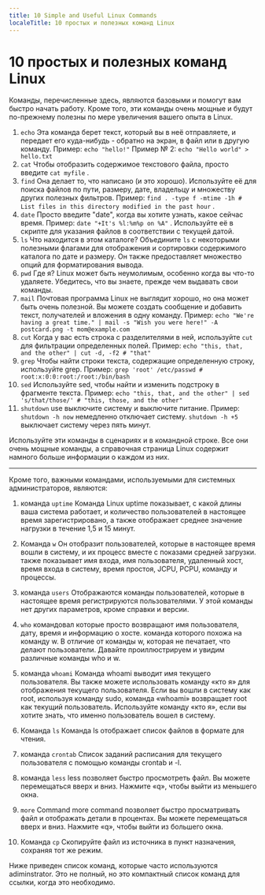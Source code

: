 ```yaml
---
title: 10 Simple and Useful Linux Commands
localeTitle: 10 простых и полезных команд Linux
---
```

# 10 простых и полезных команд Linux

Команды, перечисленные здесь, являются базовыми и помогут вам быстро начать работу. Кроме того, эти команды очень мощные и будут по-прежнему полезны по мере увеличения вашего опыта в Linux.

1.  `echo` Эта команда берет текст, который вы в неё отправляете, и передает его куда-нибудь - обратно на экран, в файл или в другую команду. Пример: `echo "hello!"` Пример № 2: `echo "Hello world" > hello.txt`
2.  `cat` Чтобы отобразить содержимое текстового файла, просто введите `cat myfile` .
3.  `find` Она делает то, что написано (и это хорошо). Используйте её для поиска файлов по пути, размеру, дате, владельцу и множеству других полезных фильтров. Пример: `find . -type f -mtime -1h # List files in this directory modified in the past hour` .
4.  `date` Просто введите "date", когда вы хотите узнать, какое сейчас время. Пример: `date "+It's %l:%m%p on %A"` . Используйте её в скрипте для указания файлов в соответствии с текущей датой.
5.  `ls` Что находится в этом каталоге? Объедините `ls` с некоторыми полезными флагами для отображения и сортировки содержимого каталога по дате и размеру. Он также предоставляет множество опций для форматирования вывода.
6.  `pwd` Где я? Linux может быть неумолимым, особенно когда вы что-то удаляете. Убедитесь, что вы знаете, прежде чем выдавать свои команды.
7.  `mail` Почтовая программа Linux не выглядит хорошо, но она может быть очень полезной. Вы можете создать сообщение и добавить текст, получателей и вложения в одну команду. Пример: `echo "We're having a great time." | mail -s "Wish you were here!" -A postcard.png -t mom@example.com`
8.  `cut` Когда у вас есть строка с разделителями в ней, используйте `cut` для фильтрации определенных полей. Пример: `echo "this, that, and the other" | cut -d, -f2 # "that"`
9.  `grep` Чтобы найти строки текста, содержащие определенную строку, используйте grep. Пример: `grep 'root' /etc/passwd # root:x:0:0:root:/root:/bin/bash`
10.  `sed` Используйте sed, чтобы найти и изменить подстроку в фрагменте текста. Пример: `echo "this, that, and the other" | sed 's/that/those/' # "this, those, and the other"`
11.  `shutdown` use выключите систему и выключите питание. Пример: `shutdown -h now` немедленно отключает систему. `shutdown -h +5` выключает систему через пять минут.

Используйте эти команды в сценариях и в командной строке. Все они очень мощные команды, а справочная страница Linux содержит намного больше информации о каждом из них.

* * *

Кроме того, важными командами, используемыми для системных администраторов, являются:

1.  команда `uptime` Команда Linux uptime показывает, с какой длины ваша система работает, и количество пользователей в настоящее время зарегистрировано, а также отображает среднее значение нагрузки в течение 1,5 и 15 минут.
    
2.  Команда `w` Он отобразит пользователей, которые в настоящее время вошли в систему, и их процесс вместе с показами средней загрузки. также показывает имя входа, имя пользователя, удаленный хост, время входа в систему, время простоя, JCPU, PCPU, команду и процессы.
    
3.  команда `users` Отображаются команды пользователей, которые в настоящее время регистрируются пользователями. У этой команды нет других параметров, кроме справки и версии.
    
4.  `who` командовал которые просто возвращают имя пользователя, дату, время и информацию о хосте. команда которого похожа на команду w. В отличие от команды w, которая не печатает, что делают пользователи. Давайте проиллюстрируем и увидим различные команды who и w.
    
5.  команда `whoami` Команда whoami выводит имя текущего пользователя. Вы также можете использовать команду «кто я» для отображения текущего пользователя. Если вы вошли в систему как root, используя команду sudo, команда «whoami» возвращает root как текущий пользователь. Используйте команду «кто я», если вы хотите знать, что именно пользователь вошел в систему.
    
6.  Команда `ls` Команда ls отображает список файлов в формате для чтения.
    
7.  команда `crontab` Список заданий расписания для текущего пользователя с помощью команды crontab и -l.
    
8.  команда `less` less позволяет быстро просмотреть файл. Вы можете перемещаться вверх и вниз. Нажмите «q», чтобы выйти из меньшего окна.
    
9.  `more` Command more command позволяет быстро просматривать файл и отображать детали в процентах. Вы можете перемещаться вверх и вниз. Нажмите «q», чтобы выйти из большего окна.
    
10.  Команда `cp` Скопируйте файл из источника в пункт назначения, сохраняя тот же режим.
    

Ниже приведен список команд, которые часто используются adiminstrator. Это не полный, но это компактный список команд для ссылки, когда это необходимо.
